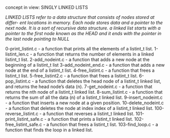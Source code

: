 concept in view: SINGLY LINKED LISTS

*LINKED LISTS refer to a data structure that consists of nodes stored at differ-
ent locations in memory. Each node stores data and a pointer to the next node. It is a 
sort of recursive data structure. a linked list starts with a pointer to the first node
known as the HEAD and it ends with the pointer in the last node pointing to NULL*


0-print_listint.c - a function that prints all the elements of a listint_t list.
1-listint_len.c - a function that returns the number of elements in a linked listint_t list.
2-add_nodeint.c - a function that adds a new node at the beginning of a listint_t list
3-add_nodeint_end.c - a function that adds a new node at the end of a listint_t list.
4-free_listint.c - a function that frees a listint_t list.
5-free_listint2.c - a function that frees a listint_t list.
6-pop_listint.c - a function that deletes the head node of a listint_t linked list,
		 and returns the head node’s data (n).
7-get_nodeint.c - a function that returns the nth node of a listint_t linked list.
8-sum_listint.c - a function that returns the sum of all the data (n) of a listint_t linked list.
9-insert_nodeint.c -  a function that inserts a new node at a given position.
10-delete_nodeint.c -  a function that deletes the node at index index of a listint_t linked list.
100-reverse_listint.c -  a function that reverses a listint_t linked list.
101-print_listint_safe.c - a function that prints a listint_t linked list.
102-free_listint_safe.c - a function that frees a listint_t list.
103-find_loop.c - a function that finds the loop in a linked list.

